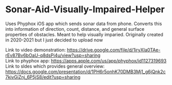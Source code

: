 # Sonar-Aid-Visually-Impaired-Helper
Uses Phyphox iOS app which sends sonar data from phone. Converts this into information of direction, count, distance, and general surface properties of obstacles. Meant to help visually imparied. Originally created in 2020-2021 but I just decided to upload now

Link to video demonstration: https://drive.google.com/file/d/1iryXIa0TAe-rEv87Bv6bOaU-q8dsPi4u/view?usp=sharing   
Link to phyphox app: https://apps.apple.com/us/app/phyphox/id1127319693   
Link to sldes which provides general overview: https://docs.google.com/presentation/d/1PH6r5onhK70DMB3Mj1_g6jQnk2c7kivGiZnj_6P5jS8/edit?usp=sharing   
